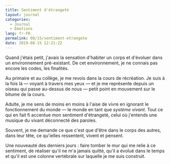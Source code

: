 ```yaml
---
title: Sentiment d'étrangeté
layout: journal
categories:
  - Journal
  - Émotions
lang: fr-FR
permalink: 08/15/sentiment-etrangete
date: 2019-08-15 12:21:22
---
```


Quand j'étais petit, j'avais la sensation d'habiter un corps et d'évoluer dans un environnement pré-existant. De cet environnement, je ne connais pas encore les codes, les finalités.

Au primaire et au collège, je me revois dans la cours de récréation. Je suis à la fois là — voyant à travers mes yeux — et je me représente depuis un oiseau qui passe au-dessus de nous — petit point en mouvement sur le bitume de la cours.

Adulte, je me sens de moins en moins à l'aise de vivre en ignorant le fonctionnement du monde — le monde en tant que _système vivant_. Tout ce qui en fait fi accentue mon sentiment d'étrangeté, celui où j'entends une musique du vivant déconnecté des paroles.

Souvent, je me demande ce que c'est que d'être dans le corps des autres, dans leur tête, ce qu'ielles ressentent, vivent et pensent.

Une nouveauté des derniers jours : faire tomber le mur qui me relie à ce sentiment, de réaliser qu'il ne m'a jamais quitté, qu'il a évolué dans le temps et qu'il est une colonne vertébrale sur laquelle je me suis construit.